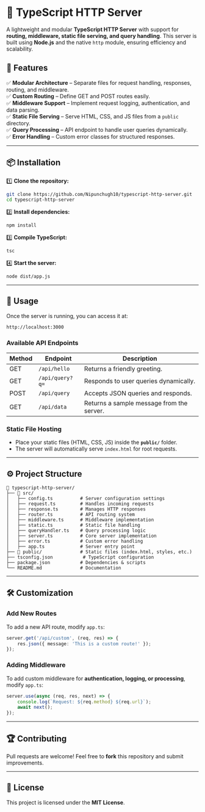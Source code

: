 # 🚀 TypeScript HTTP Server

A lightweight and modular **TypeScript HTTP Server** with support for **routing, middleware, static file serving, and query handling**. This server is built using **Node.js** and the native `http` module, ensuring efficiency and scalability.

## 🌟 Features

✅ **Modular Architecture** – Separate files for request handling, responses, routing, and middleware.  
✅ **Custom Routing** – Define GET and POST routes easily.  
✅ **Middleware Support** – Implement request logging, authentication, and data parsing.  
✅ **Static File Serving** – Serve HTML, CSS, and JS files from a `public` directory.  
✅ **Query Processing** – API endpoint to handle user queries dynamically.  
✅ **Error Handling** – Custom error classes for structured responses.

---

## 📦 Installation

1️⃣ **Clone the repository:**
```sh
git clone https://github.com/Nipunchugh10/typescript-http-server.git
cd typescript-http-server
```

2️⃣ **Install dependencies:**
```sh
npm install
```

3️⃣ **Compile TypeScript:**
```sh
tsc
```

4️⃣ **Start the server:**
```sh
node dist/app.js
```

---

## 🚀 Usage

Once the server is running, you can access it at:
```sh
http://localhost:3000
```

### Available API Endpoints

| Method | Endpoint        | Description |
|--------|----------------|-------------|
| GET    | `/api/hello`    | Returns a friendly greeting. |
| GET    | `/api/query?q=` | Responds to user queries dynamically. |
| POST   | `/api/query`    | Accepts JSON queries and responds. |
| GET    | `/api/data`     | Returns a sample message from the server. |

### Static File Hosting
- Place your static files (HTML, CSS, JS) inside the **`public/`** folder.
- The server will automatically serve `index.html` for root requests.

---

## ⚙️ Project Structure

```
📂 typescript-http-server/
├── 📁 src/
│   ├── config.ts          # Server configuration settings
│   ├── request.ts         # Handles incoming requests
│   ├── response.ts        # Manages HTTP responses
│   ├── router.ts          # API routing system
│   ├── middleware.ts      # Middleware implementation
│   ├── static.ts          # Static file handling
│   ├── queryHandler.ts    # Query processing logic
│   ├── server.ts          # Core server implementation
│   ├── error.ts           # Custom error handling
│   ├── app.ts             # Server entry point
├── 📁 public/              # Static files (index.html, styles, etc.)
├── tsconfig.json           # TypeScript configuration
├── package.json           # Dependencies & scripts
└── README.md              # Documentation
```

---

## 🛠️ Customization

### Add New Routes
To add a new API route, modify `app.ts`:
```ts
server.get('/api/custom', (req, res) => {
    res.json({ message: 'This is a custom route!' });
});
```

### Adding Middleware
To add custom middleware for **authentication, logging, or processing**, modify `app.ts`:
```ts
server.use(async (req, res, next) => {
    console.log(`Request: ${req.method} ${req.url}`);
    await next();
});
```

---

## 🏆 Contributing
Pull requests are welcome! Feel free to **fork** this repository and submit improvements.

---

## 📜 License
This project is licensed under the **MIT License**.

